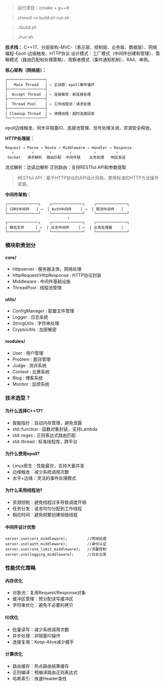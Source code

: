 > 运行项目：cmake + g++8

> chmod +x build.sh run.sh

> ./build.sh

> ./run.sh


**技术栈：**
C++17、分层架构-MVC-（表示层、控制层、业务层、数据层）、网络编程-Epoll-边缘触发、HTTP协议
设计模式：工厂模式（中间件创建和管理）、策略模式（路由匹配和处理策略）、观察者模式（事件通知机制）、RAII、单例。

**核心架构（网络层）：**
```
┌─────────────────┐
│   Main Thread   │ ← 主线程：epoll事件循环
├─────────────────┤
│  Accept Thread  │ ← 连接接受：新连接处理
├─────────────────┤
│  Thread Pool    │ ← 工作线程池：请求处理
├─────────────────┤
│ Cleanup Thread  │ ← 清理线程：超时连接回收
└─────────────────┘
```
epoll边缘触发、同步非阻塞IO、连接池管理、信号处理关闭，资源安全释放。

**HTTP处理层：**
```
Request → Parse → Route → Middleware → Handler → Response
   ↓        ↓       ↓        ↓          ↓         ↓
 Socket   请求解析  路由匹配  中间件链    业务处理   响应发送
```
流式解析：边读边解析
正则路由：支持RESTful API和参数提取
> RESTful API：基于HTTP协议的API设计风格，使用标准的HTTP方法操作资源。

**中间件架构：**
```
┌──────────────┐    ┌──────────────┐    ┌──────────────┐
│ CORS中间件   │ →  │ Auth中间件    │ →  │ 限流中间件   │
└──────────────┘    └──────────────┘    └──────────────┘
                            ↓
┌──────────────┐    ┌──────────────┐    ┌──────────────┐
│ 静态文件     │ ←  │ 日志中间件    │ ←  │ 业务处理器    │
└──────────────┘    └──────────────┘    └──────────────┘
```

### 模块职责划分
#### core/
* Httpserver : 服务器主体，网络处理
* HttpRequest/HttpResponse : HTTP协议封装
* Middleware : 中间件基础设施
* ThreadPool : 线程池管理
#### utils/
* ConfigManager : 配置文件管理
* Logger : 日志系统
* StringUtils : 字符串处理
* CryptoUtils : 加密解密

#### modules/
* User : 用户管理
* Problem : 题目管理
* Judge : 测评系统
* Contest : 比赛系统
* Blog : 博客系统
* Monitor : 监控系统

### 技术选型？
#### 为什么选择C++17?
* 智能指针：自动内存管理，避免泄露
* std::function : 函数对象封装，支持Lambda
* std::regex : 正则表达式路由匹配
* std::thread : 标准线程库，跨平台
#### 为什么使用epoll?
* Linux原生：性能最优，支持大量并发
* 边缘触发：减少系统调用次数
* 水平+边缘：灵活的事件处理模式
#### 为什么采用线程池?
* 资源控制：避免线程过多导致调度开销
* 任务分发：请求均匀分配到工作线程
* 相应时间：避免频繁创建销毁线程

#### 中间件设计优势
```
server.use(cors_middleware);         //跨域处理
server.use(auth_middleware);         //身份认证
server.use(rate_limit_middleware);   //流量控制
server.use(logging_middleware);      //日志记录
```
### 性能优化策略
#### 内存优化
* 对象池：复用Request/Response对象
* 缓冲区管理：预分配读写缓冲区
* 字符串优化：避免不必要的拷贝
#### IO优化
* 批量读写：减少系统调用次数
* 异步处理：非阻塞IO操作
* 连接复用：Keep-Alive减少握手

#### 计算优化
* 路由缓存：热点路由结果缓存
* 正则编译：预编译路由正则表达式
* 哈希索引：快速Header查找
